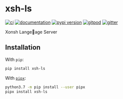 # xsh-ls

[![ci](https://github.com/jnoortheen/xsh-ls/workflows/ci/badge.svg)](https://github.com/jnoortheen/xsh-ls/actions?query=workflow%3Aci)
[![documentation](https://img.shields.io/badge/docs-mkdocs%20material-blue.svg?style=flat)](https://jnoortheen.github.io/xsh-ls/)
[![pypi version](https://img.shields.io/pypi/v/xsh-ls.svg)](https://pypi.org/project/xsh-ls/)
[![gitpod](https://img.shields.io/badge/gitpod-workspace-blue.svg?style=flat)](https://gitpod.io/#https://github.com/jnoortheen/xsh-ls)
[![gitter](https://badges.gitter.im/join%20chat.svg)](https://gitter.im/xsh-ls/community)

Xonsh Langeage Server

## Installation

With `pip`:
```bash
pip install xsh-ls
```

With [`pipx`](https://github.com/pipxproject/pipx):
```bash
python3.7 -m pip install --user pipx
pipx install xsh-ls
```
